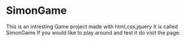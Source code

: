 # SimonGame
This is an intresting Game project made with html,css,jquery 
It is called SimonGame
If you would like to play around and test it do visit the page:
